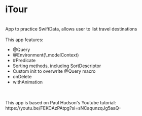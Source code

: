 # iTour
<br/>
App to practice SwiftData, allows user to list travel destinations
<br/>
<br/>
This app features: 
<ul>
<li>@Query</li>
<li>@Environment(\.modelContext)</li>
<li>#Predicate</li>
<li>Sorting methods, including SortDescriptor</li>
<li>Custom init to overwrite @Query macro</li>
<li>onDelete</li>
<li>withAnimation</li>
</ul>
<br/>
<br/>
This app is based on Paul Hudson's Youtube tutorial: https://youtu.be/FEKCAzPAtpg?si=sNCaqunzqJg5aaQ-

